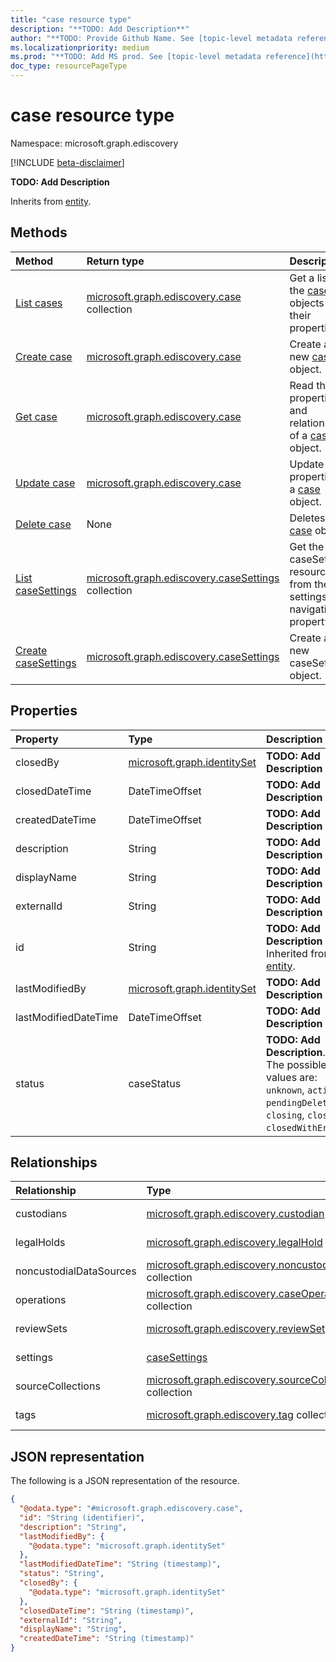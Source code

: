 ```yaml
---
title: "case resource type"
description: "**TODO: Add Description**"
author: "**TODO: Provide Github Name. See [topic-level metadata reference](https://msgo.azurewebsites.net/add/document/guidelines/metadata.html#topic-level-metadata)**"
ms.localizationpriority: medium
ms.prod: "**TODO: Add MS prod. See [topic-level metadata reference](https://msgo.azurewebsites.net/add/document/guidelines/metadata.html#topic-level-metadata)**"
doc_type: resourcePageType
---
```


# case resource type

Namespace: microsoft.graph.ediscovery

[!INCLUDE [beta-disclaimer](../../includes/beta-disclaimer.md)]

**TODO: Add Description**


Inherits from [entity](../resources/ediscovery-entity.md).

## Methods
|Method|Return type|Description|
|:---|:---|:---|
|[List cases](../api/ediscovery-case-list.md)|[microsoft.graph.ediscovery.case](../resources/ediscovery-case.md) collection|Get a list of the [case](../resources/ediscovery-case.md) objects and their properties.|
|[Create case](../api/ediscovery-case-create.md)|[microsoft.graph.ediscovery.case](../resources/ediscovery-case.md)|Create a new [case](../resources/ediscovery-case.md) object.|
|[Get case](../api/ediscovery-case-get.md)|[microsoft.graph.ediscovery.case](../resources/ediscovery-case.md)|Read the properties and relationships of a [case](../resources/ediscovery-case.md) object.|
|[Update case](../api/ediscovery-case-update.md)|[microsoft.graph.ediscovery.case](../resources/ediscovery-case.md)|Update the properties of a [case](../resources/ediscovery-case.md) object.|
|[Delete case](../api/ediscovery-case-delete.md)|None|Deletes a [case](../resources/ediscovery-case.md) object.|
|[List caseSettings](../api/ediscovery-case-list-settings.md)|[microsoft.graph.ediscovery.caseSettings](../resources/ediscovery-casesettings.md) collection|Get the caseSettings resources from the settings navigation property.|
|[Create caseSettings](../api/ediscovery-case-post-settings.md)|[microsoft.graph.ediscovery.caseSettings](../resources/ediscovery-casesettings.md)|Create a new caseSettings object.|

## Properties
|Property|Type|Description|
|:---|:---|:---|
|closedBy|[microsoft.graph.identitySet](../resources/ediscovery-intune-identityset.md)|**TODO: Add Description**|
|closedDateTime|DateTimeOffset|**TODO: Add Description**|
|createdDateTime|DateTimeOffset|**TODO: Add Description**|
|description|String|**TODO: Add Description**|
|displayName|String|**TODO: Add Description**|
|externalId|String|**TODO: Add Description**|
|id|String|**TODO: Add Description** Inherited from [entity](../resources/ediscovery-entity.md).|
|lastModifiedBy|[microsoft.graph.identitySet](../resources/ediscovery-intune-identityset.md)|**TODO: Add Description**|
|lastModifiedDateTime|DateTimeOffset|**TODO: Add Description**|
|status|caseStatus|**TODO: Add Description**. The possible values are: `unknown`, `active`, `pendingDelete`, `closing`, `closed`, `closedWithError`.|

## Relationships
|Relationship|Type|Description|
|:---|:---|:---|
|custodians|[microsoft.graph.ediscovery.custodian](../resources/ediscovery-custodian.md) collection|**TODO: Add Description**|
|legalHolds|[microsoft.graph.ediscovery.legalHold](../resources/ediscovery-legalhold.md) collection|**TODO: Add Description**|
|noncustodialDataSources|[microsoft.graph.ediscovery.noncustodialDataSource](../resources/ediscovery-noncustodialdatasource.md) collection|**TODO: Add Description**|
|operations|[microsoft.graph.ediscovery.caseOperation](../resources/ediscovery-caseoperation.md) collection|**TODO: Add Description**|
|reviewSets|[microsoft.graph.ediscovery.reviewSet](../resources/ediscovery-reviewset.md) collection|**TODO: Add Description**|
|settings|[caseSettings](../resources/ediscovery-casesettings.md)|**TODO: Add Description**|
|sourceCollections|[microsoft.graph.ediscovery.sourceCollection](../resources/ediscovery-sourcecollection.md) collection|**TODO: Add Description**|
|tags|[microsoft.graph.ediscovery.tag](../resources/ediscovery-tag.md) collection|**TODO: Add Description**|

## JSON representation
The following is a JSON representation of the resource.
<!-- {
  "blockType": "resource",
  "keyProperty": "id",
  "@odata.type": "microsoft.graph.ediscovery.case",
  "baseType": "microsoft.graph.entity",
  "openType": false
}
-->
``` json
{
  "@odata.type": "#microsoft.graph.ediscovery.case",
  "id": "String (identifier)",
  "description": "String",
  "lastModifiedBy": {
    "@odata.type": "microsoft.graph.identitySet"
  },
  "lastModifiedDateTime": "String (timestamp)",
  "status": "String",
  "closedBy": {
    "@odata.type": "microsoft.graph.identitySet"
  },
  "closedDateTime": "String (timestamp)",
  "externalId": "String",
  "displayName": "String",
  "createdDateTime": "String (timestamp)"
}
```

